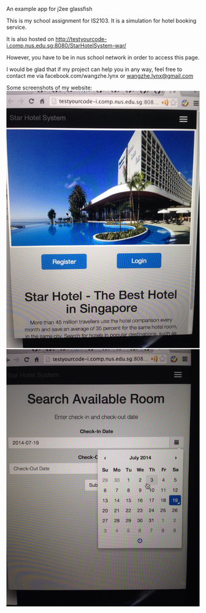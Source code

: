 An example app for j2ee glassfish

This is my school assignment for IS2103. It is a simulation for hotel booking service.

It is also hosted on http://testyourcode-i.comp.nus.edu.sg:8080/StarHotelSystem-war/

However, you have to be in nus school network in order to access this page.

I would be glad that if my project can help you in any way, feel free to contact me via facebook.com/wangzhe.lynx or wangzhe.lynx@gmail.com

Some screenshots of my website:
![img1](img/IMG_0836.JPG "Image 1")
![img2](img/IMG_0837.JPG "Image 2")
